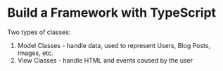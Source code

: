 # Build a Framework with TypeScript

Two types of classes:
1) Model Classes - handle data, used to represent Users, Blog Posts, images, etc.
2) View Classes - handle HTML and events caused by the user 
